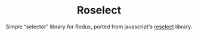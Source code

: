 <div align="center"><h1>Roselect</h1></div>
<div align="center">
        Simple “selector” library for Rodux, ported from javascript's 
        <a href="https://www.npmjs.com/package/reselect">reselect</a>
        library.
</div>